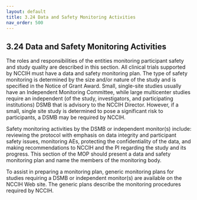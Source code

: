 ```yaml
---
layout: default
title: 3.24 Data and Safety Monitoring Activities
nav_order: 500
---
```


## 3.24 Data and Safety Monitoring Activities

The roles and responsibilities of the entities monitoring participant
safety and study quality are described in this section. All clinical
trials supported by NCCIH must have a data and safety monitoring plan.
The type of safety monitoring is determined by the size and/or nature of
the study and is specified in the Notice of Grant Award. Small,
single-site studies usually have an Independent Monitoring Committee,
while large multicenter studies require an independent (of the study,
investigators, and participating institutions) DSMB that is advisory to
the NCCIH Director. However, if a small, single site study is determined
to pose a significant risk to participants, a DSMB may be required by
NCCIH.

Safety monitoring activities by the DSMB or independent monitor(s)
include: reviewing the protocol with emphasis on data integrity and
participant safety issues, monitoring AEs, protecting the
confidentiality of the data, and making recommendations to NCCIH and the
PI regarding the study and its progress. This section of the MOP should
present a data and safety monitoring plan and name the members of the
monitoring body.

To assist in preparing a monitoring plan, generic monitoring plans for
studies requiring a DSMB or independent monitor(s) are available on the
NCCIH Web site. The generic plans describe the monitoring procedures
required by NCCIH.


